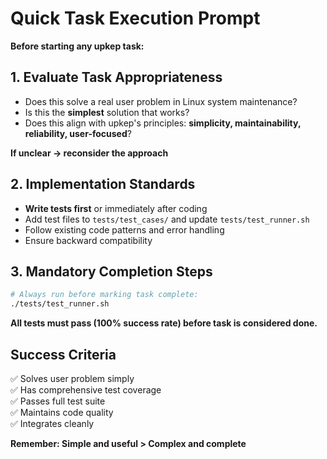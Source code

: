 # Quick Task Execution Prompt

**Before starting any upkep task:**

## 1. Evaluate Task Appropriateness
- Does this solve a real user problem in Linux system maintenance?
- Is this the **simplest** solution that works?
- Does this align with upkep's principles: **simplicity, maintainability, reliability, user-focused**?

**If unclear → reconsider the approach**

## 2. Implementation Standards
- **Write tests first** or immediately after coding
- Add test files to `tests/test_cases/` and update `tests/test_runner.sh`
- Follow existing code patterns and error handling
- Ensure backward compatibility

## 3. Mandatory Completion Steps
```bash
# Always run before marking task complete:
./tests/test_runner.sh
```

**All tests must pass (100% success rate) before task is considered done.**

## Success Criteria
✅ Solves user problem simply  
✅ Has comprehensive test coverage  
✅ Passes full test suite  
✅ Maintains code quality  
✅ Integrates cleanly  

**Remember: Simple and useful > Complex and complete** 